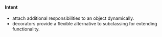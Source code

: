#### Intent  
 - attach additional responsibilities to an object dynamically.  
 - decorators provide a flexible alternative to subclassing for extending functionality.  

